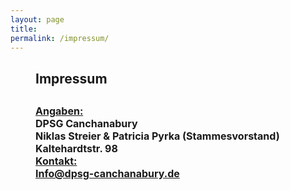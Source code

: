```yaml
---
layout: page
title:     
permalink: /impressum/
---
```


<h2 style="margin-left: 40px;">Impressum</h2>

<h2 style="margin-left: 40px;"><span style="font-size:16px;">
<span style="text-decoration: underline;">Angaben:</span><br/>
DPSG Canchanabury<br/>
Niklas Streier & Patricia Pyrka (Stammesvorstand)<br/>
Kaltehardtstr. 98<br/>
<span style="text-decoration: underline;">Kontakt:</span><br/>
<a href="mailto:Info@dpsg-canchanabury.de">Info@dpsg-canchanabury.de</a></span></h2>
